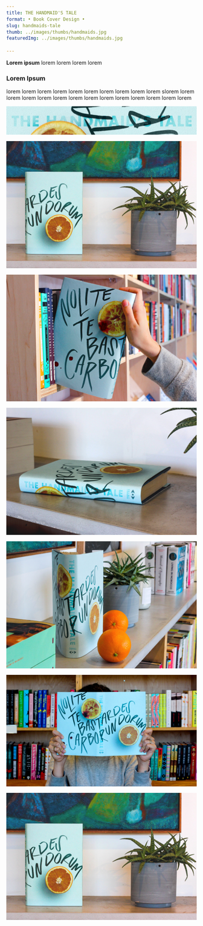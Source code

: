 ```yaml
---
title: THE HANDMAID'S TALE  
format: • Book Cover Design •
slug: handmaids-tale
thumb: ../images/thumbs/handmaids.jpg
featuredImg: ../images/thumbs/handmaids.jpg

---
```


**Lorem ipsum**
lorem lorem lorem lorem

### Lorem Ipsum
lorem lorem lorem lorem lorem lorem lorem lorem 
lorem lorem slorem lorem lorem lorem lorem lorem 
lorem lorem lorem lorem lorem lorem lorem lorem 

![Click to Enlarge :D](../images/handmaid/ht1.jpg)

![Click to Enlarge :D](../images/handmaid/ht3.jpg)

![Click to Enlarge :D](../images/handmaid/ht4.jpg)

![Click to Enlarge :D](../images/handmaid/ht5.jpg)

![Click to Enlarge :D](../images/handmaid/ht6.jpg)

![Click to Enlarge :D](../images/handmaid/ht7.jpg)

![Click to Enlarge :D](../images/handmaid/ht3.jpg)